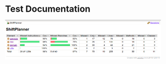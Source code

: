 # Test Documentation

<img src=https://github.com/LauriKajakko/ot-harjoitustyo/blob/main/documentation/images/FinalTestCoverage.png/>

